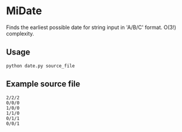 # MiDate
Finds the earliest possible date for string input in 'A/B/C' format. O(3!) complexity.

## Usage
```shell
python date.py source_file
```

## Example source file
```
2/2/2
0/0/0
1/0/0
1/1/0
0/1/1
0/0/1
```
